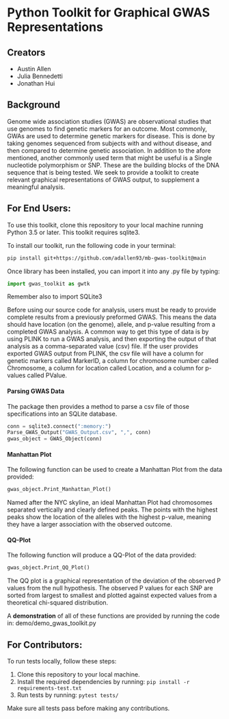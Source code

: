 # Python Toolkit for Graphical GWAS Representations

## Creators

* Austin Allen
* Julia Bennedetti
* Jonathan Hui


## Background
Genome wide association studies (GWAS) are observational studies that use genomes to find genetic markers for an outcome. Most commonly, GWAs are used to determine genetic markers for disease. This is done by taking genomes sequenced from subjects with and without disease, and then compared to determine genetic association. In addition to the afore mentioned, another commonly used term that might be useful is a Single nucleotide polymorphism or SNP. These are the building blocks of the DNA sequence that is being tested.  We seek to provide a toolkit to create relevant graphical representations of GWAS output, to supplement a meaningful analysis.


## For End Users:
To use this toolkit, clone this repository to your local machine running Python 3.5 or later. This toolkit requires sqlite3.  

To install our toolkit, run the following code in your terminal:

```bash
pip install git+https://github.com/adallen93/mb-gwas-toolkit@main
```

Once library has been installed, you can import it into any .py file by typing:

```python
import gwas_toolkit as gwtk
```

Remember also to import SQLite3

Before using our source code for analysis, users must be ready to provide complete results from a previously preformed GWAS. This means the data should have location (on the genome), allele, and p-value resulting from a completed GWAS analysis.  A common way to get this type of data is by using PLINK to run a GWAS analysis, and then exporting the output of that analysis as a comma-separated value (csv) file.  If the user provides exported GWAS output from PLINK, the csv file will have a column for genetic markers called MarkerID, a column for chromosome number called Chromosome, a column for location called Location, and a column for p-values called PValue.

#### Parsing GWAS Data
The package then provides a method to parse a csv file of those specifications into an SQLite database.

```python
conn = sqlite3.connect(":memory:")
Parse_GWAS_Output("GWAS_Output.csv", ",", conn)
gwas_object = GWAS_Object(conn)
```

#### Manhattan Plot
The following function can be used to create a Manhattan Plot from the data provided:

```python
gwas_object.Print_Manhattan_Plot()
```

Named after the NYC skyline, an ideal Manhattan Plot had chromosomes separated vertically and clearly defined peaks. The points with the highest peaks show the location of the alleles with the highest p-value, meaning they have a larger association with the observed outcome.

#### QQ-Plot
The following function will produce a QQ-Plot of the data provided:

```python
gwas_object.Print_QQ_Plot()
```
The QQ plot is a graphical representation of the deviation of the observed P values from the null hypothesis. The observed P values for each SNP are sorted from largest to smallest and plotted against expected values from a theoretical chi-squared distribution. 

A **demonstration** of all of these functions are provided by running the code in: demo/demo_gwas_toolkit.py


## For Contributors: 

To run tests locally, follow these steps:

1. Clone this repository to your local machine.
2. Install the required dependencies by running: `pip install -r requirements-test.txt`
3. Run tests by running: `pytest tests/`

Make sure all tests pass before making any contributions.
